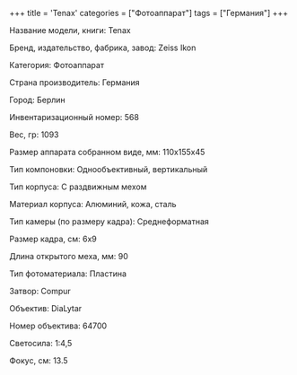 +++
title = 'Tenax'
categories = ["Фотоаппарат"]
tags = ["Германия"]
+++

Название модели, книги: Tenax

Бренд, издательство, фабрика, завод: Zeiss Ikon

Категория: Фотоаппарат

Страна производитель: Германия

Город: Берлин

Инвентаризационный номер: 568

Вес, гр: 1093

Размер аппарата  собранном виде, мм: 110х155х45

Тип компоновки: Однообъективный, вертикальный

Тип корпуса: С раздвижным мехом

Материал корпуса: Алюминий, кожа, сталь

Тип камеры (по размеру кадра): Среднеформатная

Размер кадра, см: 6х9

Длина открытого меха, мм: 90

Тип фотоматериала: Пластина

Затвор: Compur

Объектив: DiaLytar

Номер объектива: 64700

Светосила: 1:4,5

Фокус, см: 13.5

